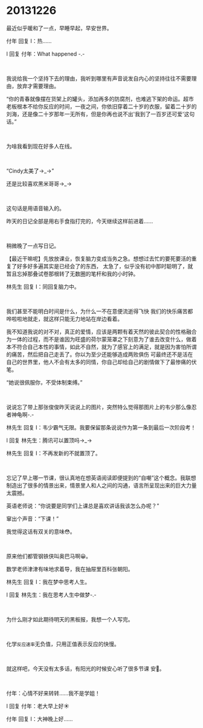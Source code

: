 # 20131226

最近似乎暖和了一点，早睡早起，早安世界。

付年 回复 I：热......

I 回复 付年：What happened -.-

<br/>

我说给我一个坚持下去的理由，我听到哪里有声音说发自内心的坚持往往不需要理由，放弃才需要理由。

“你的青春就像摆在货架上的罐头，添加再多的防腐剂，也难逃下架的命运。超市老板根本不给你反应的时间，一夜之间，你依旧穿着二十岁的衣服，留着二十岁的刘海，还是像二十岁那年一无所有，但是你再也说不出'我到了一百岁还可爱'这句话。”

<br/>

为啥我看到现在好多人在线。

<br/>

“Cindy太美了→_→”

还是比较喜欢黑米哥哥→_→

<br/>

这句话是用语音输入的。

昨天的日记全部是用右手食指打完的，今天继续这样前进着…...

<br/>

稍微晚了一点写日记。

【最近干嘛呢】先放放课业，恢复脑力变成当务之急。想想过去忙的要死要活的重复了好多好多遍其实是已经会了的东西， 太急了，似乎没有初中那时聪明了，就暂且忘掉那叠试卷那根转了无数圈的笔杆和我的小时钟。

林先生 回复 I：同回复脑力中。

<br/>

我们甚至不能明白时间是什么，为什么一不在意便流逝得飞快 我们的快乐痛苦都哗啦啦地就走，就这样只能无力地站在岸边看着。

我不知道我说的对不对，真正的爱情，应该是两颗有着天然的彼此契合的性格融合为一体的过程，而不是谁因为旺盛的荷尔蒙笼罩之下刻意为了谁去改变什么，做着本不符合自己本性的事情，如此不自然，就为了感官上的满足，就是因为害怕所谓的痛苦，然后把自己走丢了。你以为至少还能够造成两败俱伤 可最终还不是活在自己的世界里，他人不会有太多的同情，你自己却给自己的剧情做下了最惨痛的伏笔。

“她说很佩服你，不受体制束缚。”

<br/>

说说忘了带上那张俊俊昨天说说上的图片，突然特么觉得那图片上的韦少那么像忍者神龟啊-.-

林先生 回复 I：韦少霸气无限。我要保留那条说说作为第一条到最后一次阶段考！

I 回复 林先生：腾讯可以置顶吗→_→

林先生 回复 I：不再发新的不就置顶了。

<br/>

忘记了早上哪一节课，很认真地在想英语阅读即便提到的“自嘲”这个概念。我联想制造出了很多的情景出来，情景里人和人之间的沟通，语言所呈现出来的巨大力量太震撼。

英语老师说：“你说要是同学们上课总是喜欢讲话我该怎么办呢？” 

窜出个声音：“下课！”

我觉得这话有双关的意味😳。

<br/>

原来他们都管钢铁侠叫奥巴马啊😀。

数学老师津津有味地求着导，我在抽屉里百科张朝阳。

林先生 回复 I：我在梦中思考人生。

I 回复 林先生：我在思考人生中做梦-.-

<br/>

为什么刚才如此期待明天的黑板报，我想一个人写完。

<br/>

化学`反应速率`无负值，只用正值表示反应的快慢。

<br/>

就这样吧，今天没有太多话，有阳光的时候安心听了很多节课 安🌙。

<br/>

付年：心情不好来转转……我不是学姐！

I 回复 付年：老大早上好☀️

付年 回复 I：大神晚上好…...